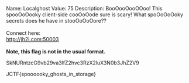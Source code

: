 Name: Localghost
Value: 75
Description: BooOooOooOOoo! This spooOoOooky client-side cooOoOode sure is scary! What spoOoOoOoky secrets does he have in stooOoOoOore??<br><br>Connect here:<br><a href="http://jh2i.com:50003">http://jh2i.com:50003</a><br><br><b>Note, this flag is not in the usual format.</b>

SkNURntzcG9vb29va3lfZ2hvc3RzX2luX3N0b3JhZ2V9

JCTF{spoooooky_ghosts_in_storage}